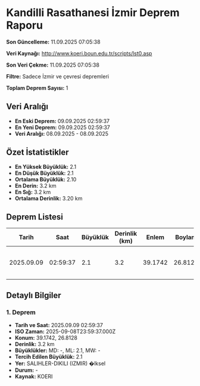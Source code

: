 # Kandilli Rasathanesi İzmir Deprem Raporu

**Son Güncelleme:** 11.09.2025 07:05:38

**Veri Kaynağı:** http://www.koeri.boun.edu.tr/scripts/lst0.asp

**Son Veri Çekme:** 11.09.2025 07:05:38

**Filtre:** Sadece İzmir ve çevresi depremleri

**Toplam Deprem Sayısı:** 1

## Veri Aralığı

- **En Eski Deprem:** 09.09.2025 02:59:37
- **En Yeni Deprem:** 09.09.2025 02:59:37
- **Veri Aralığı:** 08.09.2025 - 08.09.2025

## Özet İstatistikler

- **En Yüksek Büyüklük:** 2.1
- **En Düşük Büyüklük:** 2.1
- **Ortalama Büyüklük:** 2.10
- **En Derin:** 3.2 km
- **En Sığ:** 3.2 km
- **Ortalama Derinlik:** 3.20 km

## Deprem Listesi

| Tarih | Saat | Büyüklük | Derinlik (km) | Enlem | Boylam | Konum | Durum |
|-------|------|----------|---------------|-------|--------|-------|-------|
| 2025.09.09 | 02:59:37 | 2.1 | 3.2 | 39.1742 | 26.8128 | SALIHLER-DIKILI (IZMIR) �lksel | - |

## Detaylı Bilgiler

### 1. Deprem

- **Tarih ve Saat:** 2025.09.09 02:59:37
- **ISO Zaman:** 2025-09-08T23:59:37.000Z
- **Konum:** 39.1742, 26.8128
- **Derinlik:** 3.2 km
- **Büyüklükler:** MD: -, ML: 2.1, MW: -
- **Tercih Edilen Büyüklük:** 2.1
- **Yer:** SALIHLER-DIKILI (IZMIR) �lksel
- **Durum:** -
- **Kaynak:** KOERI

